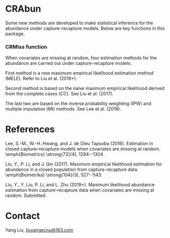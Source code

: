 # CRAbun
Some new methods are developed to make statistical inference for the abundance under capture-recapture models.
Below are key functions in this package.


### CRMiss function
When covariates are missing at random, four estimation methods for the abundance are carried out 
under capture-recapture models.

First method is a new maximum empirical likelihood estimation method (MELE).
Refer to Liu et al. (2019+).

Second method is based on the naive maximum empirical likelihood derived from the complete cases (CC).
See Liu et al. (2017).

The last two are based on the inverse probability weighting (IPW) and multiple imputation (MI) methods.
See Lee et al. (2016).

# References

Lee, S.-M., W.-H. Hwang, and J. de Dieu Tapsoba (2016). 
Estimation in closed capture–recapture models when covariates are missing at random. 
\emph{Biometrics} \strong{72}(4), 1294--1304.

Liu, Y., P. Li, and J. Qin (2017). 
Maximum empirical likelihood estimation for abundance in a closed
population from capture-recapture data. 
\emph{Biometrika} \strong{104}(3), 527--543.

Liu, Y., Y. Liu, P. Li, and L. Zhu (2019+).
Maximum likelihood abundance estimation from capture-recapture data when covariates are missing at random.
Submitted.

# Contact

Yang Liu, liuyangecnu@163.com
